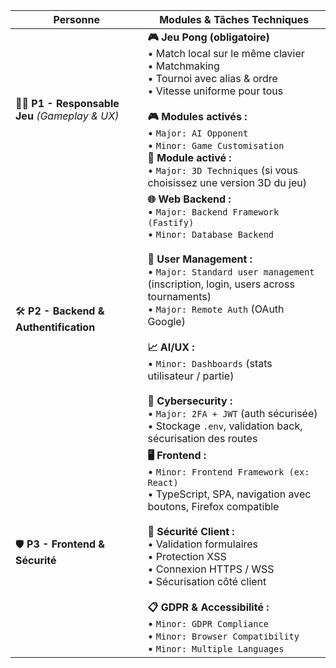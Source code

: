 | Personne                                         | Modules & Tâches Techniques                                                                                                                                                                                                                                                                                                                                                                                                                                                    |
| ------------------------------------------------ | ------------------------------------------------------------------------------------------------------------------------------------------------------------------------------------------------------------------------------------------------------------------------------------------------------------------------------------------------------------------------------------------------------------------------------------------------------------------------------ |
| 🧑‍🎮 **P1 - Responsable Jeu** *(Gameplay & UX)* | **🎮 Jeu Pong (obligatoire)**<br>• Match local sur le même clavier<br>• Matchmaking<br>• Tournoi avec alias & ordre<br>• Vitesse uniforme pour tous<br><br>**🎮 Modules activés :**<br>• `Major: AI Opponent`<br>• `Minor: Game Customisation`<br>**🎨 Module activé :**<br>• `Major: 3D Techniques` (si vous choisissez une version 3D du jeu)                                                                                                                                |
| 🛠️ **P2 - Backend & Authentification**          | **🌐 Web Backend :**<br>• `Major: Backend Framework (Fastify)`<br>• `Minor: Database Backend`<br><br>**👤 User Management :**<br>• `Major: Standard user management` (inscription, login, users across tournaments)<br>• `Major: Remote Auth` (OAuth Google)<br><br>**📈 AI/UX :**<br>• `Minor: Dashboards` (stats utilisateur / partie)<br><br>**🔐 Cybersecurity :**<br>• `Major: 2FA + JWT` (auth sécurisée)<br>• Stockage `.env`, validation back, sécurisation des routes |
| 🛡️ **P3 - Frontend & Sécurité**                 | **🖥️ Frontend :**<br>• `Minor: Frontend Framework (ex: React)`<br>• TypeScript, SPA, navigation avec boutons, Firefox compatible<br><br>**🔐 Sécurité Client :**<br>• Validation formulaires<br>• Protection XSS<br>• Connexion HTTPS / WSS<br>• Sécurisation côté client<br><br>**📋 GDPR & Accessibilité :**<br>• `Minor: GDPR Compliance`<br>• `Minor: Browser Compatibility`<br>• `Minor: Multiple Languages`                                                             |

